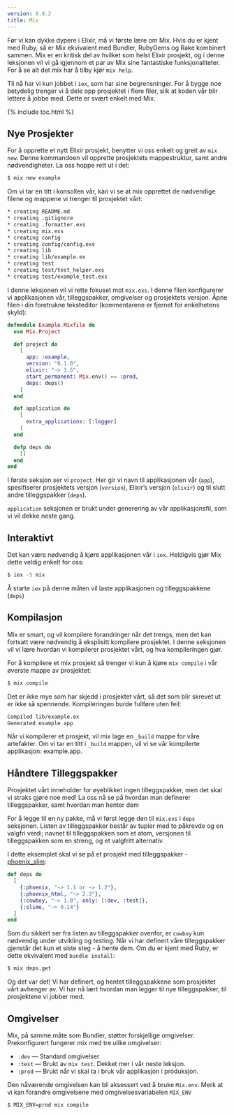 ```yaml
---
version: 0.9.2
title: Mix
---
```


Før vi kan dykke dypere i Elixir, må vi første lære om Mix. Hvis du er kjent med Ruby, så er Mix ekvivalent med Bundler, RubyGems og Rake kombinert sammen. Mix er en kritisk del av hvilket som helst Elixir prosjekt, og i denne leksjonen vil vi gå igjennom et par av Mix sine fantastiske funksjonaliteter. For å se alt det mix har å tilby kjør `mix help`.

Til nå har vi kun jobbet i `iex`, som har sine begrensninger. For å bygge noe betydelig trenger vi å dele opp prosjektet i flere filer, slik at koden vår blir lettere å jobbe med. Dette er svært enkelt med Mix.

{% include toc.html %}

## Nye Prosjekter

For å opprette et nytt Elixir prosjekt, benytter vi oss enkelt og greit av `mix new`. Denne kommandoen vil opprette prosjektets mappestruktur, samt andre nødvendigheter. La oss hoppe rett ut i det:

```bash
$ mix new example
```
Om vi tar en titt i konsollen vår, kan vi se at mix opprettet de nødvendige filene og mappene vi trenger til prosjektet vårt:

```bash
* creating README.md
* creating .gitignore
* creating .formatter.exs
* creating mix.exs
* creating config
* creating config/config.exs
* creating lib
* creating lib/example.ex
* creating test
* creating test/test_helper.exs
* creating test/example_test.exs
```

I denne leksjonen vil vi rette fokuset mot `mix.exs`. I denne filen konfigurerer vi applikasjonen vår, tilleggspakker, omgivelser og prosjektets versjon. Åpne filen i din foretrukne teksteditor (kommentarene er fjernet for enkelhetens skyld):

```elixir
defmodule Example.Mixfile do
  use Mix.Project

  def project do
    [
      app: :example,
      version: "0.1.0",
      elixir: "~> 1.5",
      start_permanent: Mix.env() == :prod,
      deps: deps()
    ]
  end

  def application do
    [
      extra_applications: [:logger]
    ]
  end

  defp deps do
    []
  end
end
```
I første seksjon ser vi `project`. Her gir vi navn til applikasjonen vår (`app`), spesifiserer prosjektets versjon (`version`), Elixir’s versjon (`elixir`) og til slutt andre tilleggspakker (`deps`).

`application` seksjonen er brukt under generering av vår applikasjonsfil, som vi vil dekke neste gang.

## Interaktivt

Det kan være nødvendig å kjøre applikasjonen vår i `iex`. Heldigvis gjør Mix dette veldig enkelt for oss:

```bash
$ iex -S mix
```

Å starte `iex` på denne måten vil laste applikasjonen og tilleggspakkene (`deps`)

## Kompilasjon

Mix er smart, og vil kompilere forandringer når det trengs, men det kan fortsatt være nødvendig å eksplisitt kompilere prosjektet. I denne seksjonen vil vi lære hvordan vi kompilerer prosjektet vårt, og hva kompileringen gjør.

For å kompilere et mix prosjekt så trenger vi kun å kjøre `mix compile` i vår øverste mappe av prosjektet:

```bash
$ mix compile
```
Det er ikke mye som har skjedd i prosjektet vårt, så det som blir skrevet ut er ikke så spennende. Kompileringen burde fullføre uten feil:

```bash
Compiled lib/example.ex
Generated example app
```
Når vi kompilerer et prosjekt, vil mix lage en `_build` mappe for våre artefakter. Om vi tar en titt i `_build` mappen, vil vi se vår kompilerte applikasjon: example.app.

## Håndtere Tilleggspakker

Prosjektet vårt inneholder for øyeblikket ingen tilleggspakker, men det skal vi straks gjøre noe med! La oss nå se på hvordan man definerer tilleggspakker, samt hvordan man henter dem

For å legge til en ny pakke, må vi først legge den til `mix.exs` i `deps` seksjonen. Listen av tilleggspakker består av tupler med to påkrevde og en valgfri verdi; navnet til tilleggspakken som et atom, versjonen til tilleggspakken som en streng, og et valgfritt alternativ.

I dette eksemplet skal vi se på et prosjekt med tilleggspakker - [phoenix_slim](https://github.com/doomspork/phoenix_slim):

```elixir
def deps do
  [
    {:phoenix, "~> 1.1 or ~> 1.2"},
    {:phoenix_html, "~> 2.3"},
    {:cowboy, "~> 1.0", only: [:dev, :test]},
    {:slime, "~> 0.14"}
  ]
end
```
Som du sikkert ser fra listen av tilleggspakker ovenfor, er `cowboy` kun nødvendig under utvikling og testing. Når vi har definert våre tilleggspakker gjenstår det kun et siste steg - å hente dem. Om du er kjent med Ruby, er dette ekvivalent med `bundle install`:

```bash
$ mix deps.get
```
Og det var det! Vi har definert, og hentet tilleggspakkene som prosjektet vårt avhenger av. Vi har nå lært hvordan man legger til nye tilleggspakker, til prosjektene vi jobber med.

## Omgivelser
Mix, på samme måte som Bundler, støtter forskjellige omgivelser. Prekonfigurert fungerer mix med tre ulike omgivelser:

+ `:dev` — Standard omgivelser
+ `:test` — Brukt av `mix test`. Dekket mer i vår neste leksjon.
+ `:prod` — Brukt når vi skal ta i bruk vår applikasjon i produksjon.

Den nåværende omgivelsen kan bli aksessert ved å bruke `Mix.env`. Merk at vi kan forandre omgivelsene med omgivelsesvariabelen `MIX_ENV`

```bash
$ MIX_ENV=prod mix compile
```
